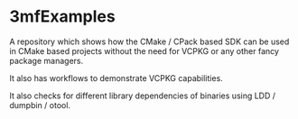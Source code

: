3mfExamples
===========

A repository which shows how the CMake / CPack based SDK can be used in CMake based projects
without the need for VCPKG or any other fancy package managers.

It also has workflows to demonstrate VCPKG capabilities.

It also checks for different library dependencies of binaries using LDD / dumpbin / otool.
